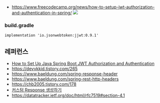 
* https://www.freecodecamp.org/news/how-to-setup-jwt-authorization-and-authentication-in-spring/
![](https://github.com/gnosia93/eks-on-aws/blob/main/images/jwt-authentification-archi-2.png)

### build.gradle ###

```
implementation 'io.jsonwebtoken:jjwt:0.9.1'
```

## 레퍼런스 ##
* [How to Set Up Java Spring Boot JWT Authorization and Authentication](https://www.freecodecamp.org/news/how-to-setup-jwt-authorization-and-authentication-in-spring/)
* https://devvkkid.tistory.com/265
* https://www.baeldung.com/spring-response-header
* https://www.baeldung.com/spring-rest-http-headers
* https://chb2005.tistory.com/178
* [커스텀 Response 생성하기](https://velog.io/@minji/%EC%8A%A4%ED%94%84%EB%A7%81%EB%B6%80%ED%8A%B8-Response-%EA%B0%90%EC%8B%B8%EC%84%9C-%EB%B0%98%ED%99%98%ED%95%98%EA%B8%B0)
* https://datatracker.ietf.org/doc/html/rfc7519#section-4.1
